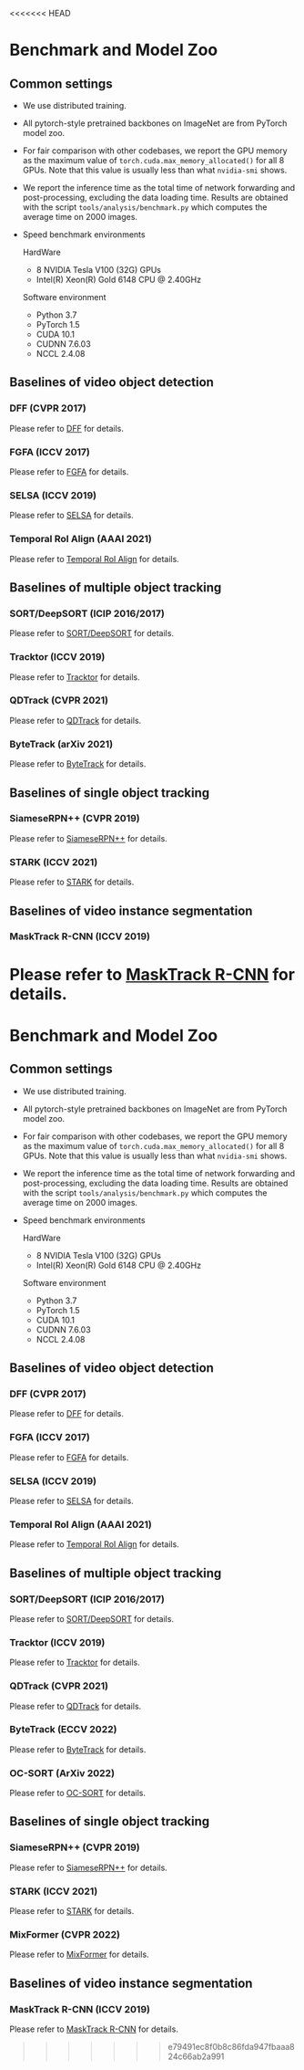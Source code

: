 <<<<<<< HEAD
# Benchmark and Model Zoo

## Common settings

- We use distributed training.

- All pytorch-style pretrained backbones on ImageNet are from PyTorch model zoo.

- For fair comparison with other codebases, we report the GPU memory as the maximum value of `torch.cuda.max_memory_allocated()` for all 8 GPUs. Note that this value is usually less than what `nvidia-smi` shows.

- We report the inference time as the total time of network forwarding and post-processing, excluding the data loading time. Results are obtained with the script `tools/analysis/benchmark.py` which computes the average time on 2000 images.

- Speed benchmark environments

  HardWare

  - 8 NVIDIA Tesla V100 (32G) GPUs
  - Intel(R) Xeon(R) Gold 6148 CPU @ 2.40GHz

  Software environment

  - Python 3.7
  - PyTorch 1.5
  - CUDA 10.1
  - CUDNN 7.6.03
  - NCCL 2.4.08

## Baselines of video object detection

### DFF (CVPR 2017)

Please refer to [DFF](https://github.com/open-mmlab/mmtracking/blob/master/configs/vid/dff) for details.

### FGFA (ICCV 2017)

Please refer to [FGFA](https://github.com/open-mmlab/mmtracking/blob/master/configs/vid/fgfa) for details.

### SELSA (ICCV 2019)

Please refer to [SELSA](https://github.com/open-mmlab/mmtracking/blob/master/configs/vid/selsa) for details.

### Temporal RoI Align (AAAI 2021)

Please refer to [Temporal RoI Align](https://github.com/open-mmlab/mmtracking/blob/master/configs/vid/temporal_roi_align) for details.

## Baselines of multiple object tracking

### SORT/DeepSORT (ICIP 2016/2017)

Please refer to [SORT/DeepSORT](https://github.com/open-mmlab/mmtracking/blob/master/configs/mot/deepsort) for details.

### Tracktor (ICCV 2019)

Please refer to [Tracktor](https://github.com/open-mmlab/mmtracking/blob/master/configs/mot/tracktor) for details.

### QDTrack (CVPR 2021)

Please refer to [QDTrack](https://github.com/open-mmlab/mmtracking/blob/master/configs/mot/qdtrack) for details.

### ByteTrack (arXiv 2021)

Please refer to [ByteTrack](https://github.com/open-mmlab/mmtracking/blob/master/configs/mot/bytetrack) for details.

## Baselines of single object tracking

### SiameseRPN++ (CVPR 2019)

Please refer to [SiameseRPN++](https://github.com/open-mmlab/mmtracking/blob/master/configs/sot/siamese_rpn) for details.

### STARK (ICCV 2021)

Please refer to [STARK](https://github.com/open-mmlab/mmtracking/blob/master/configs/sot/stark) for details.

## Baselines of video instance segmentation

### MaskTrack R-CNN (ICCV 2019)

Please refer to [MaskTrack R-CNN](https://github.com/open-mmlab/mmtracking/blob/master/configs/vis/masktrack_rcnn) for details.
=======
# Benchmark and Model Zoo

## Common settings

- We use distributed training.

- All pytorch-style pretrained backbones on ImageNet are from PyTorch model zoo.

- For fair comparison with other codebases, we report the GPU memory as the maximum value of `torch.cuda.max_memory_allocated()` for all 8 GPUs. Note that this value is usually less than what `nvidia-smi` shows.

- We report the inference time as the total time of network forwarding and post-processing, excluding the data loading time. Results are obtained with the script `tools/analysis/benchmark.py` which computes the average time on 2000 images.

- Speed benchmark environments

  HardWare

  - 8 NVIDIA Tesla V100 (32G) GPUs
  - Intel(R) Xeon(R) Gold 6148 CPU @ 2.40GHz

  Software environment

  - Python 3.7
  - PyTorch 1.5
  - CUDA 10.1
  - CUDNN 7.6.03
  - NCCL 2.4.08

## Baselines of video object detection

### DFF (CVPR 2017)

Please refer to [DFF](https://github.com/open-mmlab/mmtracking/blob/master/configs/vid/dff) for details.

### FGFA (ICCV 2017)

Please refer to [FGFA](https://github.com/open-mmlab/mmtracking/blob/master/configs/vid/fgfa) for details.

### SELSA (ICCV 2019)

Please refer to [SELSA](https://github.com/open-mmlab/mmtracking/blob/master/configs/vid/selsa) for details.

### Temporal RoI Align (AAAI 2021)

Please refer to [Temporal RoI Align](https://github.com/open-mmlab/mmtracking/blob/master/configs/vid/temporal_roi_align) for details.

## Baselines of multiple object tracking

### SORT/DeepSORT (ICIP 2016/2017)

Please refer to [SORT/DeepSORT](https://github.com/open-mmlab/mmtracking/blob/master/configs/mot/deepsort) for details.

### Tracktor (ICCV 2019)

Please refer to [Tracktor](https://github.com/open-mmlab/mmtracking/blob/master/configs/mot/tracktor) for details.

### QDTrack (CVPR 2021)

Please refer to [QDTrack](https://github.com/open-mmlab/mmtracking/blob/master/configs/mot/qdtrack) for details.

### ByteTrack (ECCV 2022)

Please refer to [ByteTrack](https://github.com/open-mmlab/mmtracking/blob/master/configs/mot/bytetrack) for details.

### OC-SORT (ArXiv 2022)

Please refer to [OC-SORT](https://github.com/open-mmlab/mmtracking/blob/master/configs/mot/ocsort) for details.

## Baselines of single object tracking

### SiameseRPN++ (CVPR 2019)

Please refer to [SiameseRPN++](https://github.com/open-mmlab/mmtracking/blob/master/configs/sot/siamese_rpn) for details.

### STARK (ICCV 2021)

Please refer to [STARK](https://github.com/open-mmlab/mmtracking/blob/master/configs/sot/stark) for details.

### MixFormer (CVPR 2022)

Please refer to [MixFormer](https://github.com/open-mmlab/mmtracking/blob/master/configs/sot/mixformer) for details.

## Baselines of video instance segmentation

### MaskTrack R-CNN (ICCV 2019)

Please refer to [MaskTrack R-CNN](https://github.com/open-mmlab/mmtracking/blob/master/configs/vis/masktrack_rcnn) for details.
>>>>>>> e79491ec8f0b8c86fda947fbaaa824c66ab2a991
